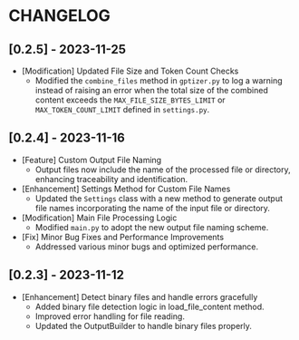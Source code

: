 # CHANGELOG

## [0.2.5] - 2023-11-25
- [Modification] Updated File Size and Token Count Checks
  - Modified the `combine_files` method in `gptizer.py` to log a warning instead of raising an error when the total size of the combined content exceeds the `MAX_FILE_SIZE_BYTES_LIMIT` or `MAX_TOKEN_COUNT_LIMIT` defined in `settings.py`.


## [0.2.4] - 2023-11-16
- [Feature] Custom Output File Naming
  - Output files now include the name of the processed file or directory, enhancing traceability and identification.
- [Enhancement] Settings Method for Custom File Names
  - Updated the `Settings` class with a new method to generate output file names incorporating the name of the input file or directory.
- [Modification] Main File Processing Logic
  - Modified `main.py` to adopt the new output file naming scheme.
- [Fix] Minor Bug Fixes and Performance Improvements
  - Addressed various minor bugs and optimized performance.

## [0.2.3] - 2023-11-12

- [Enhancement] Detect binary files and handle errors gracefully
  - Added binary file detection logic in load_file_content method.
  - Improved error handling for file reading.
  - Updated the OutputBuilder to handle binary files properly.
